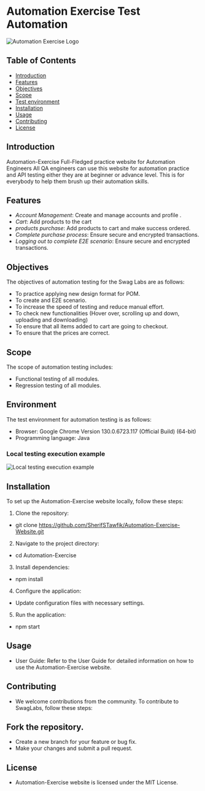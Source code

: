 # Automation Exercise Test Automation

![Automation Exercise Logo](https://automationexercise.com/static/images/home/logo.png)

## Table of Contents

- [Introduction](#introduction)
- [Features](#features)
- [Objectives](#Objectives)
- [Scope](#Scope)
- [Test environment](#Environment)
- [Installation](#installation)
- [Usage](#usage)
- [Contributing](#contributing)
- [License](#license)

## Introduction

Automation-Exercise
Full-Fledged practice website for Automation Engineers
All QA engineers can use this website for automation practice and API testing 
either they are at beginner or advance level. This is for everybody to help them brush up their automation skills.

## Features

- *Account Management*: Create and manage accounts and profile .
- *Cart*: Add products to the cart
- *products purchase*: Add products to cart and make success ordered.
- *Complete purchase process*: Ensure secure and encrypted transactions.
- *Logging out to complete E2E scenario*: Ensure secure and encrypted transactions.

## Objectives
The objectives of automation testing for the Swag Labs are as follows:
- To practice applying new design format for POM.
- To create and E2E scenario.
- To increase the speed of testing and reduce manual effort. 
- To check new functionalities (Hover over, scrolling up and down, uploading and downloading)
- To ensure that all items added to cart are going to checkout. 
- To ensure that the prices are correct.



## Scope
The scope of automation testing includes:
- Functional testing of all modules.
- Regression testing of all modules.

## Environment
The test environment for automation testing is as follows:
- Browser: Google Chrome Version 130.0.6723.117 (Official Build) (64-bit)
- Programming language: Java

### Local testing execution example

![Local testing execution example](quick_preview.gif)


## Installation

To set up the Automation-Exercise website locally, follow these steps:

1. Clone the repository:
*   git clone https://github.com/SherifSTawfik/Automation-Exercise-Website.git
2. Navigate to the project directory:
*   cd Automation-Exercise
3. Install dependencies:
*   npm install
4. Configure the application:
* Update configuration files with necessary settings.
5. Run the application:
*   npm start

## Usage
* User Guide: Refer to the User Guide for detailed information on how to use the Automation-Exercise website.

## Contributing
* We welcome contributions from the community. To contribute to SwagLabs, follow these steps:

## Fork the repository.
* Create a new branch for your feature or bug fix.
* Make your changes and submit a pull request.

## License
* Automation-Exercise website is licensed under the MIT   License.